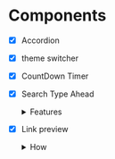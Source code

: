 # Components

-   [x] Accordion
-   [x] theme switcher
-   [x] CountDown Timer
-   [x] Search Type Ahead
    <details>
      <summary>Features</summary>

    -   [x] **Debounced Search**
    -   [x] **Auto Suggestions**
    -   [x] **Dynamic and static data support**
    -   [x] **Loading indicator**
    -   [x] **Highlights the matched text**
    -   [x] **Completely responsive**

    </details>

-   [x] Link preview
      <details>
    <summary>How</summary>

    -   if the imageLink is given as static one just render it using `Image` tag
    -   if it is a url then encode it using qss

        ```javascript
        const params = encode({
            url,
            screenshot: true,
            meta: false,
            embed: 'screenshot.url',
            colorScheme: 'dark',
            'viewport.isMobile': true,
            'viewport.deviceScaleFactor': 1
        });
        src = `https://api.microlink.io/?${params}`;
        ```
        - and use this `src` in image's src to get a snapshot of link
        </details>
